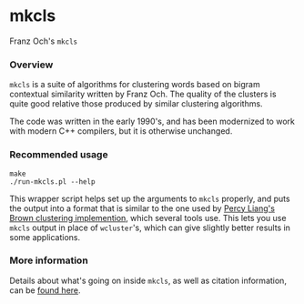 # mkcls
Franz Och's `mkcls`

### Overview
`mkcls` is a suite of algorithms for clustering words based on bigram contextual similarity written by Franz Och. The quality of the clusters is quite good relative those produced by similar clustering algorithms.

The code was written in the early 1990's, and has been modernized to work with modern C++ compilers, but it is otherwise unchanged.

### Recommended usage

    make
    ./run-mkcls.pl --help

This wrapper script helps set up the arguments to `mkcls` properly, and puts the output into a format that is similar to the one used by [Percy Liang's Brown clustering implemention](https://github.com/percyliang/brown-cluster), which several tools use. This lets you use `mkcls` output in place of `wcluster`'s, which can give slightly better results in some applications.

### More information

Details about what's going on inside `mkcls`, as well as citation information, can be [found here](http://statmt.blogspot.com/2014/07/understanding-mkcls.html).


